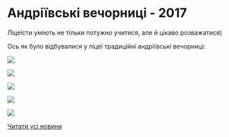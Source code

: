 # Андріївські вечорниці - 2017

Ліцеїсти уміють не тільки потужно учитися, але й цікаво розважатися)

Ось як було відбувалися у ліцеї традиційні андріївські вечорниці:


![](/images/info/for-students/андріївські-вечорниці-2017/img_20171211_163509.jpg)



![](/images/info/for-students/андріївські-вечорниці-2017/img_20171211_170626_1.jpg)



![](/images/info/for-students/андріївські-вечорниці-2017/img_20171211_163419.jpg)



![](/images/info/for-students/андріївські-вечорниці-2017/img_20171211_163434.jpg)



![](/images/info/for-students/андріївські-вечорниці-2017/img_20171211_170911.jpg)


[Читати усі новини](/news)

